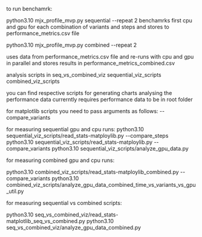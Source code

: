 to run benchamrk:

python3.10 mjx_profile_mvp.py sequential --repeat 2
benchamrks first cpu and gpu for each combination of variants and steps and stores to performance_metrics.csv file

python3.10 mjx_profile_mvp.py combined --repeat 2

uses data from performance_metrics.csv file and re-runs with cpu and gpu in parallel and stores results in
performance_metrics_combined.csv

analysis scripts
in
seq_vs_combined_viz
sequential_viz_scripts
combined_viz_scripts

you can find respective scripts for generating charts analysing the performance data
currerntly requires performance data to be in root folder

for matplotlib scripts you need to pass arguments as follows: --compare_variants

for measuring sequential gpu and cpu runs:
python3.10 sequential_viz_scripts/read_stats-matploylib.py --compare_steps
python3.10 sequential_viz_scripts/read_stats-matploylib.py --compare_variants
python3.10 sequential_viz_scripts/analyze_gpu_data.py

for measuring combined gpu and cpu runs:

python3.10 combined_viz_scripts/read_stats-matploylib_combined.py --compare_variants
python3.10 combined_viz_scripts/analyze_gpu_data_combined_time_vs_variants_vs_gpu_util.py

for measuring sequential vs combined scripts:

python3.10 seq_vs_combined_viz/read_stats-matplotlib_seq_vs_combined.py
python3.10 seq_vs_combined_viz/analyze_gpu_data_combined.py
